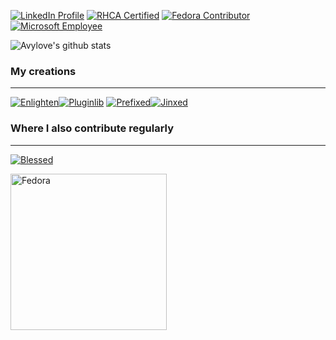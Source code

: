 [![LinkedIn Profile](https://img.shields.io/badge/-LinkedIn-2867B2?logo=linkedin)](https://www.linkedin.com/in/avram-lubkin/)
[![RHCA Certified](https://img.shields.io/badge/Red%20Hat%20Certified-Architect-BE0000?logo=red%20hat&logoColor=BE0000)](https://rhtapps.redhat.com/verify/?certId=110-004-074)
[![Fedora Contributor](https://img.shields.io/badge/Fedora-Contributor-3c6eb4?logo=fedora)](https://src.fedoraproject.org/user/aviso/projects)
[![Microsoft Employee](https://img.shields.io/badge/Microsoft-Employee-00A4EF?labelColor=737373&logoColor=737373&logo=data:image/png;base64,iVBORw0KGgoAAAANSUhEUgAAAEgAAABICAYAAABV7bNHAAAAGXRFWHRTb2Z0d2FyZQBBZG9iZSBJbWFnZVJlYWR5ccllPAAAAOZJREFUeNrs2rEJwkAUgOGLOIDgAqlSSkbQEZzArOAEGcEVsoGtjeAIYpkqI7iAYEIMiI2V3CHfD0d4XfgCR4qX3bfFOoQwnNh1i2PbTEN93lT9I4/9UvMXTp0A0KU/zdu8S+HDzYIAAQIECBAgQIAECBAgQIAAAQIkQIAAAQIECBAgQAgAAQIECBCgf21YoOrCuLwUu+uXWdL/la2atgrjwmT0O+hWFftpeJyWh/5RpnBJ5yGNNeDPymDL1X8QIECABAgQIECAAAECJECAAAECBAgQIAECBAgQIECAAAESIEA/7CnAAK43FeEd8F2dAAAAAElFTkSuQmCC)](https://opensource.microsoft.com/)

![Avylove's github stats](https://github-readme-stats.vercel.app/api?username=avylove&show_icons=true&hide_border=true&include_all_commits=true&hide=stars)

### My creations
---
[![Enlighten](https://github-readme-stats.vercel.app/api/pin/?username=Rockhopper-Technologies&repo=Enlighten)](https://github.com/Rockhopper-Technologies/enlighten)[![Pluginlib](https://github-readme-stats.vercel.app/api/pin/?username=Rockhopper-Technologies&repo=Pluginlib)](https://github.com/Rockhopper-Technologies/pluginlib)
[![Prefixed](https://github-readme-stats.vercel.app/api/pin/?username=Rockhopper-Technologies&repo=Prefixed)](https://github.com/Rockhopper-Technologies/prefixed)[![Jinxed](https://github-readme-stats.vercel.app/api/pin/?username=Rockhopper-Technologies&repo=Jinxed)](https://github.com/Rockhopper-Technologies/jinxed)

### Where I also contribute regularly
---
[![Blessed](https://github-readme-stats.vercel.app/api/pin/?username=jquast&repo=Blessed)](https://github.com/jquast/blessed)

<a href="https://src.fedoraproject.org/user/aviso"><img src="https://fedoraproject.org/w/uploads/2/2d/Logo_fedoralogo.png" alt="Fedora" width="250"/></a>


<!--
**avylove/avylove** is a ✨ _special_ ✨ repository because its `README.md` (this file) appears on your GitHub profile.

Here are some ideas to get you started:

- 🔭 I’m currently working on ...
- 🌱 I’m currently learning ...
- 👯 I’m looking to collaborate on ...
- 🤔 I’m looking for help with ...
- 💬 Ask me about ...
- 📫 How to reach me: ...
- 😄 Pronouns: ...
- ⚡ Fun fact: ...
-->
